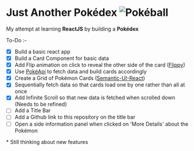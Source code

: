 # Just Another Pokédex ![Pokéball](./public/favicon.ico)

My attempt at learning **ReactJS** by building a **Pokédex**

To-Do :-

- [x] Build a basic react app
- [x] Build a Card Component for basic data
- [x] Add Flip animation on click to reveal the other side of the card ([Flippy](https://www.npmjs.com/package/react-flippy))
- [x] Use [PokéApi](https://pokeapi.co/) to fetch data and build cards accordingly
- [x] Create a Grid of Pokémon Cards ([Semantic-UI-React](https://react.semantic-ui.com/collections/grid/))
- [x] Sequentially fetch data so that cards load one by one rather than all at once
- [x] Add Infinite Scroll so that new data is fetched when scrolled down (Needs to be refined)
- [ ] Add a Title Bar
- [ ] Add a Github link to this repository on the title bar
- [ ] Open a side information panel when clicked on 'More Details' about the Pokémon

\* Still thinking about new features
